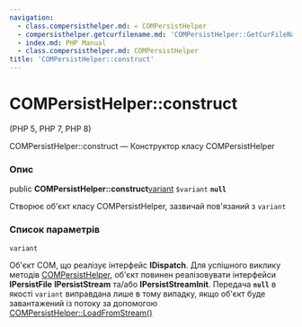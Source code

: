 ```yaml
---
navigation:
  - class.compersisthelper.md: « COMPersistHelper
  - compersisthelper.getcurfilename.md: 'COMPersistHelper::GetCurFileName »'
  - index.md: PHP Manual
  - class.compersisthelper.md: COMPersistHelper
title: 'COMPersistHelper::construct'
---
```

# COMPersistHelper::construct

(PHP 5, PHP 7, PHP 8)

COMPersistHelper::construct — Конструктор класу COMPersistHelper

### Опис

public **COMPersistHelper::construct**[variant](class.variant.md) `$variant` **`null`**

Створює об'єкт класу COMPersistHelper, зазвичай пов'язаний з `variant`

### Список параметрів

`variant`

Об'єкт COM, що реалізує інтерфейс **IDispatch**. Для успішного виклику методів [COMPersistHelper](class.compersisthelper.md), об'єкт повинен реалізовувати інтерфейси **IPersistFile** **IPersistStream** та/або **IPersistStreamInit**. Передача **`null`** в якості `variant` виправдана лише в тому випадку, якщо об'єкт буде завантажений із потоку за допомогою [COMPersistHelper::LoadFromStream()](compersisthelper.loadfromstream.md)
